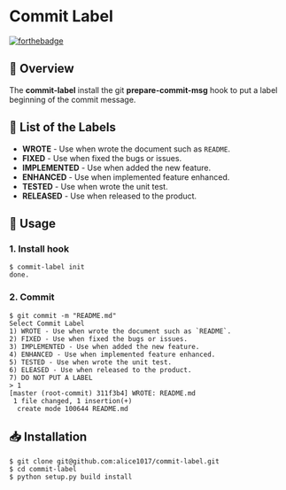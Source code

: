 # Commit Label

[![forthebadge](http://forthebadge.com/images/badges/made-with-python.svg)](http://forthebadge.com)

## :page_facing_up: Overview

The **commit-label** install the git **prepare-commit-msg** hook to put a label beginning of the commit message.

## :scroll: List of the Labels


* **WROTE** - Use when wrote the document such as `README`.
* **FIXED** - Use when fixed the bugs or issues.
* **IMPLEMENTED** - Use when added the new feature.
* **ENHANCED** - Use when implemented feature enhanced.
* **TESTED** - Use when wrote the unit test.
* **RELEASED** - Use when released to the product.

## :wrench: Usage

### 1. Install hook

```
$ commit-label init
done.
```

### 2. Commit

```
$ git commit -m "README.md"
Select Commit Label
1) WROTE - Use when wrote the document such as `README`.
2) FIXED - Use when fixed the bugs or issues.
3) IMPLEMENTED - Use when added the new feature.
4) ENHANCED - Use when implemented feature enhanced.
5) TESTED - Use when wrote the unit test.
6) ELEASED - Use when released to the product.
7) DO NOT PUT A LABEL
> 1
[master (root-commit) 311f3b4] WROTE: README.md
 1 file changed, 1 insertion(+)
  create mode 100644 README.md
```


## :inbox_tray: Installation

```
$ git clone git@github.com:alice1017/commit-label.git
$ cd commit-label
$ python setup.py build install
```
